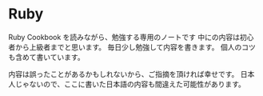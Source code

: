 # Ruby
Ruby Cookbook を読みながら、勉強する専用のノートです
中にの内容は初心者から上級者までと思います。
毎日少し勉強して内容を書きます。
個人のコツも含めて書いています。

内容は誤ったことがあるかもしれないから、ご指摘を頂ければ幸せです。
日本人じゃないので、ここに書いた日本語の内容も間違えた可能性があります。
